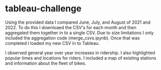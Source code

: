 # tableau-challenge
Using the provided data I compared June, July, and August of 2021 and 2022. To do this I downloaed the CSV's for each month and then aggregated them together in to a single CSV. Due to size limitations I only included the aggregation code (merge_csvs.ipynb). Once that was completed I loaded my new CSV in to Tableau.

I observed general year over year increases in ridership. I also highlighted popular times and locations for riders. I included a map of existing stations and information about the fleet of bikes.
